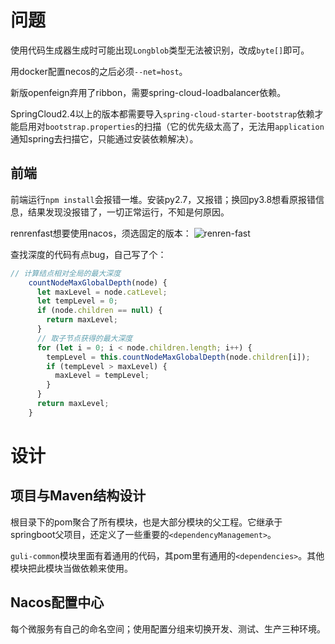 # 问题

使用代码生成器生成时可能出现`Longblob`类型无法被识别，改成`byte[]`即可。

用docker配置necos的之后必须`--net=host`。

新版openfeign弃用了ribbon，需要spring-cloud-loadbalancer依赖。

SpringCloud2.4以上的版本都需要导入`spring-cloud-starter-bootstrap`依赖才能启用对`bootstrap.properties`的扫描（它的优先级太高了，无法用`application`通知spring去扫描它，只能通过安装依赖解决）。

## 前端
前端运行`npm install`会报错一堆。安装py2.7，又报错；换回py3.8想看原报错信息，结果发现没报错了，一切正常运行，不知是何原因。

renrenfast想要使用nacos，须选固定的版本：
![renren-fast](renren-fast.md#Nacos相关)

查找深度的代码有点bug，自己写了个：
```js
// 计算结点相对全局的最大深度
    countNodeMaxGlobalDepth(node) {
      let maxLevel = node.catLevel;
      let tempLevel = 0;
      if (node.children == null) {
        return maxLevel;
      }
      // 取子节点获得的最大深度
      for (let i = 0; i < node.children.length; i++) {
        tempLevel = this.countNodeMaxGlobalDepth(node.children[i]);
        if (tempLevel > maxLevel) {
          maxLevel = tempLevel;
        }
      }
      return maxLevel;
    }
```

# 设计
## 项目与Maven结构设计
根目录下的pom聚合了所有模块，也是大部分模块的父工程。它继承于springboot父项目，还定义了一些重要的`<dependencyManagement>`。

`guli-common`模块里面有着通用的代码，其pom里有通用的`<dependencies>`。其他模块把此模块当做依赖来使用。

## Nacos配置中心
每个微服务有自己的命名空间；使用配置分组来切换开发、测试、生产三种环境。